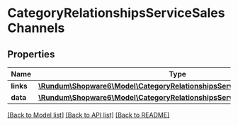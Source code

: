 # CategoryRelationshipsServiceSalesChannels

## Properties
Name | Type | Description | Notes
------------ | ------------- | ------------- | -------------
**links** | [**\Rundum\Shopware6\Model\CategoryRelationshipsServiceSalesChannelsLinks**](CategoryRelationshipsServiceSalesChannelsLinks.md) |  | [optional] 
**data** | [**\Rundum\Shopware6\Model\CategoryRelationshipsServiceSalesChannelsData[]**](CategoryRelationshipsServiceSalesChannelsData.md) |  | [optional] 

[[Back to Model list]](../../README.md#documentation-for-models) [[Back to API list]](../../README.md#documentation-for-api-endpoints) [[Back to README]](../../README.md)

